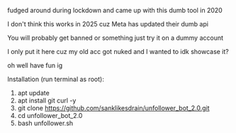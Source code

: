fudged around during lockdown and came up with this dumb tool in 2020

I don't think this works in 2025 cuz Meta has updated their dumb api

You will probably get banned or something just try it on a dummy account

I only put it here cuz my old acc got nuked and I wanted to idk showcase it?

oh well have fun ig

Installation (run terminal as root):
1) apt update
2) apt install git curl -y
3) git clone https://github.com/sanklikesdrain/unfollower_bot_2.0.git
4) cd unfollower_bot_2.0
5) bash unfollower.sh
